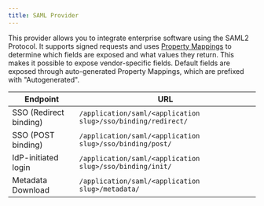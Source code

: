```yaml
---
title: SAML Provider
---
```


This provider allows you to integrate enterprise software using the SAML2 Protocol. It supports signed requests and uses [Property Mappings](../property-mappings/index.md#saml-property-mapping) to determine which fields are exposed and what values they return. This makes it possible to expose vendor-specific fields.
Default fields are exposed through auto-generated Property Mappings, which are prefixed with "Autogenerated".


Endpoint | URL
---------|---
SSO (Redirect binding) | `/application/saml/<application slug>/sso/binding/redirect/`
SSO (POST binding) | `/application/saml/<application slug>/sso/binding/post/`
IdP-initiated login | `/application/saml/<application slug>/sso/binding/init/`
Metadata Download | `/application/saml/<application slug>/metadata/`
